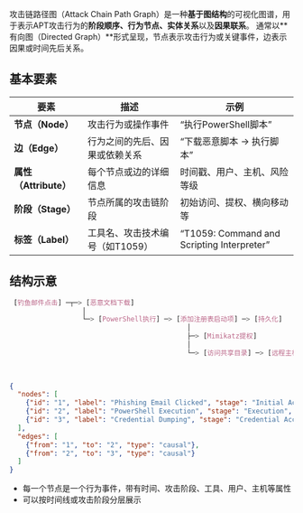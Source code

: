攻击链路径图（Attack Chain Path Graph）是一种**基于图结构**的可视化图谱，用于表示APT攻击行为的**阶段顺序、行为节点、实体关系**以及**因果联系**。
通常以**有向图（Directed Graph）**形式呈现，节点表示攻击行为或关键事件，边表示因果或时间先后关系。

## 基本要素
|要素|描述|示例|
|---|---|---|
|**节点（Node）**|攻击行为或操作事件|“执行PowerShell脚本”|
|**边（Edge）**|行为之间的先后、因果或依赖关系|“下载恶意脚本 → 执行脚本”|
|**属性（Attribute）**|每个节点或边的详细信息|时间戳、用户、主机、风险等级|
|**阶段（Stage）**|节点所属的攻击链阶段|初始访问、提权、横向移动等|
|**标签（Label）**|工具名、攻击技术编号（如T1059）|“T1059: Command and Scripting Interpreter”|

## 结构示意
```css
 [钓鱼邮件点击] ─┬─> [恶意文档下载]
		          │
                  └─> [PowerShell执行] ─> [添加注册表启动项] ─> [持久化]
                                            │
                                            ├─> [Mimikatz提权]
                                            │
                                            └─> [访问共享目录] ─> [远程主机RDP登录]
                                                                               │
                                                                               └─> [敏感数据打包] ─> [C2通信上传]

```

```json
{
  "nodes": [
    {"id": "1", "label": "Phishing Email Clicked", "stage": "Initial Access", "time": "2025-04-22T10:00", "tool": "N/A"},
    {"id": "2", "label": "PowerShell Execution", "stage": "Execution", "tool": "PowerShell", "time": "2025-04-22T10:01"},
    {"id": "3", "label": "Credential Dumping", "stage": "Credential Access", "tool": "Mimikatz", "time": "2025-04-22T10:05"}
  ],
  "edges": [
    {"from": "1", "to": "2", "type": "causal"},
    {"from": "2", "to": "3", "type": "causal"}
  ]
}

```

- 每一个节点是一个行为事件，带有时间、攻击阶段、工具、用户、主机等属性
- 可以按时间线或攻击阶段分层展示